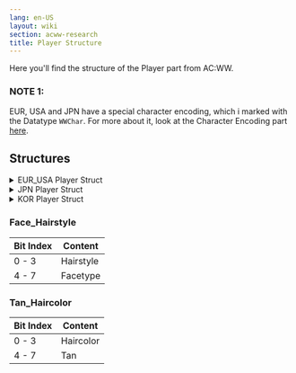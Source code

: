 ```yaml
---
lang: en-US
layout: wiki
section: acww-research
title: Player Structure
---
```


Here you'll find the structure of the Player part from AC:WW.

### NOTE 1:
EUR, USA and JPN have a special character encoding, which i marked with the Datatype `WWChar`. For more about it, look at the Character Encoding part [here](character-encoding).

## Structures
<details>
 <summary>EUR_USA Player Struct</summary>

{% capture eur_usa %}
| Offset          | Datatype       | Size     | Content                 |
| --------------- | -------------- | -------- | ----------------------- |
| 0x0 - 0x228B    |                | 0x228C   | Player size             |
|                 |                |          |                         |
| 0x0 - 0x227     | Pattern_Struct | 0x228    | Pattern 1               |
| 0x228 - 0x44F   | Pattern_Struct | 0x228    | Pattern 2               |
| 0x450 - 0x677   | Pattern_Struct | 0x228    | Pattern 3               |
| 0x678 - 0x89F   | Pattern_Struct | 0x228    | Pattern 4               |
| 0x8A0 - 0xAC7   | Pattern_Struct | 0x228    | Pattern 5               |
| 0xAC8 - 0xCEF   | Pattern_Struct | 0x228    | Pattern 6               |
| 0xCF0 - 0xF17   | Pattern_Struct | 0x228    | Pattern 7               |
| 0xF18 - 0x113F  | Pattern_Struct | 0x228    | Pattern 8               |
| 0x1140 - 0x1147 | uint8_t        | 0x8      | Unknown 1               |
| 0x1148 - 0x123B | Letter_Struct  | 0xF4     | Pocket Letter 1         |
| 0x123C - 0x132F | Letter_Struct  | 0xF4     | Pocket Letter 2         |
| 0x1330 - 0x1423 | Letter_Struct  | 0xF4     | Pocket Letter 3         |
| 0x1424 - 0x1517 | Letter_Struct  | 0xF4     | Pocket Letter 4         |
| 0x1518 - 0x160B | Letter_Struct  | 0xF4     | Pocket Letter 5         |
| 0x160C - 0x16FF | Letter_Struct  | 0xF4     | Pocket Letter 6         |
| 0x1700 - 0x17F3 | Letter_Struct  | 0xF4     | Pocket Letter 7         |
| 0x17F4 - 0x18E7 | Letter_Struct  | 0xF4     | Pocket Letter 8         |
| 0x18E8 - 0x19DB | Letter_Struct  | 0xF4     | Pocket Letter 9         |
| 0x19DC - 0x1ACF | Letter_Struct  | 0xF4     | Pocket Letter 10        |
| 0x1AD0 - 0x1AE7 | WWChar         | 0x18     | Default Letter Intro    |
| 0x1AE8 - 0x1AFF | uint8_t        | 0x18     | Unknown 2               |
| 0x1B00 - 0x1B1F | WWChar         | 0x20     | Default Letter End      |
| 0x1B20 - 0x1B20 | uint8_t        | 0x1      | Default Introname Index |
| 0x1B21 - 0x1B21 | uint8_t        | 0x1      | Unknown 3               |
| 0x1B22 - 0x1B23 | uint16_t       | 0x2      | Pocket Item 1           |
| 0x1B24 - 0x1B25 | uint16_t       | 0x2      | Pocket Item 2           |
| 0x1B26 - 0x1B27 | uint16_t       | 0x2      | Pocket Item 3           |
| 0x1B28 - 0x1B29 | uint16_t       | 0x2      | Pocket Item 4           |
| 0x1B2A - 0x1B2B | uint16_t       | 0x2      | Pocket Item 5           |
| 0x1B2C - 0x1B2D | uint16_t       | 0x2      | Pocket Item 6           |
| 0x1B2E - 0x1B2F | uint16_t       | 0x2      | Pocket Item 7           |
| 0x1B30 - 0x1B31 | uint16_t       | 0x2      | Pocket Item 8           |
| 0x1B32 - 0x1B33 | uint16_t       | 0x2      | Pocket Item 9           |
| 0x1B34 - 0x1B35 | uint16_t       | 0x2      | Pocket Item 10          |
| 0x1B36 - 0x1B37 | uint16_t       | 0x2      | Pocket Item 11          |
| 0x1B38 - 0x1B39 | uint16_t       | 0x2      | Pocket Item 12          |
| 0x1B3A - 0x1B3B | uint16_t       | 0x2      | Pocket Item 13          |
| 0x1B3C - 0x1B3D | uint16_t       | 0x2      | Pocket Item 14          |
| 0x1B3E - 0x1B3F | uint16_t       | 0x2      | Pocket Item 15          |
| 0x1B40 - 0x1B43 | uint32_t       | 0x4      | Wallet Amount           |
| 0x1B44 - 0x1C6B | uint8_t        | 0x128    | Unknown 4               |
| 0x1C6C - 0x1D5F | Letter_Struct  | 0xF4     | Future Letter           |
| 0x1D60 - 0x1D62 | uint8_t        | 0x3      | Future Letter D, M, Y   |
| 0x1D63 - 0x21E3 | uint8_t        | 0x481    | Unknown 5               |
| 0x21E4 - 0x21E7 | uint32_t       | 0x4      | Bank Amount             |
| 0x21E8 - 0x2224 | uint8_t        | 0x3D     | Unknown 6               |
| 0x2225 - 0x2225 | uint8_t        | 0x1      | Acorn Festival Acorns   |
| 0x2226 - 0x223B | uint8_t        | 0x16     | Unknown 7               |
| 0x223C - 0x223C | uint8_t        | 0x1      | See [Face_Hairstyle](#face_hairstyle) |
| 0x223D - 0x223D | uint8_t        | 0x1      | See [Tan_HairColor](#tan_haircolor) |
| 0x223E - 0x2275 | uint8_t        | 0x38     | Unknown 8               |
| 0x2276 - 0x2277 | uint16_t       | 0x2      | Town ID                 |
| 0x2278 - 0x227F | WWChar         | 0x8      | Town Name               |
| 0x2280 - 0x2281 | uint16_t       | 0x2      | Player ID               |
| 0x2282 - 0x2289 | WWChar         | 0x8      | Player Name             |
| 0x228A - 0x228A | uint8_t        | 0x1      | Gender                  |
| 0x228B - 0x228B | uint8_t        | 0x1      | Unknown 9               |
{% endcapture %}

{{ eur_usa | markdownify }}

</Details>

<details>
 <summary>JPN Player Struct</summary>

{% capture jpn %}
| Offset          | Datatype       | Size     | Content                 |
| --------------- | -------------- | -------- | ----------------------- |
| 0x0 - 0x1D0F    |                | 0x1D10   | Player size             |
|                 |                |          |                         |
| 0x0 - 0x21F     | Pattern_Struct | 0x220    | Pattern 1               |
| 0x220 - 0x43F   | Pattern_Struct | 0x220    | Pattern 2               |
| 0x440 - 0x65F   | Pattern_Struct | 0x220    | Pattern 3               |
| 0x660 - 0x87F   | Pattern_Struct | 0x220    | Pattern 4               |
| 0x880 - 0xA9F   | Pattern_Struct | 0x220    | Pattern 5               |
| 0xAA0 - 0xCBF   | Pattern_Struct | 0x220    | Pattern 6               |
| 0xCC0 - 0xEDF   | Pattern_Struct | 0x220    | Pattern 7               |
| 0xEE0 - 0x10FF  | Pattern_Struct | 0x220    | Pattern 8               |
| 0x1100 - 0x1107 | uint8_t        | 0x8      | Unknown 1               |
| 0x1108 - 0x1193 | Letter_Struct  | 0x8C     | Pocket Letter 1         |
| 0x1194 - 0x121F | Letter_Struct  | 0x8C     | Pocket Letter 2         |
| 0x1220 - 0x12AB | Letter_Struct  | 0x8C     | Pocket Letter 3         |
| 0x12AC - 0x1337 | Letter_Struct  | 0x8C     | Pocket Letter 4         |
| 0x1338 - 0x13C3 | Letter_Struct  | 0x8C     | Pocket Letter 5         |
| 0x13C4 - 0x144F | Letter_Struct  | 0x8C     | Pocket Letter 6         |
| 0x1450 - 0x14DB | Letter_Struct  | 0x8C     | Pocket Letter 7         |
| 0x14DC - 0x1567 | Letter_Struct  | 0x8C     | Pocket Letter 8         |
| 0x1568 - 0x15F3 | Letter_Struct  | 0x8C     | Pocket Letter 9         |
| 0x15F4 - 0x167F | Letter_Struct  | 0x8C     | Pocket Letter 10        |
| 0x1680 - 0x1689 | WWChar         | 0xA      | Default Letter Intro    |
| 0x168A - 0x1693 | uint8_t        | 0xA      | Unknown 2               |
| 0x1694 - 0x16A3 | WWChar         | 0x10     | Default Letter End      |
| 0x16A4 - 0x16A4 | uint8_t        | 0x1      | Default Introname Index |
| 0x16A5 - 0x16A5 | uint8_t        | 0x1      | Unknown 3               |
| 0x16A6 - 0x16A7 | uint16_t       | 0x2      | Pocket Item 1           |
| 0x16A8 - 0x16A9 | uint16_t       | 0x2      | Pocket Item 2           |
| 0x16AA - 0x16AB | uint16_t       | 0x2      | Pocket Item 3           |
| 0x16AC - 0x16AD | uint16_t       | 0x2      | Pocket Item 4           |
| 0x16AE - 0x16AF | uint16_t       | 0x2      | Pocket Item 5           |
| 0x16B0 - 0x16B1 | uint16_t       | 0x2      | Pocket Item 6           |
| 0x16B2 - 0x16B3 | uint16_t       | 0x2      | Pocket Item 7           |
| 0x16B4 - 0x16B5 | uint16_t       | 0x2      | Pocket Item 8           |
| 0x16B6 - 0x16B7 | uint16_t       | 0x2      | Pocket Item 9           |
| 0x16B8 - 0x16B9 | uint16_t       | 0x2      | Pocket Item 10          |
| 0x16BA - 0x16BB | uint16_t       | 0x2      | Pocket Item 11          |
| 0x16BC - 0x16BD | uint16_t       | 0x2      | Pocket Item 12          |
| 0x16BE - 0x16BF | uint16_t       | 0x2      | Pocket Item 13          |
| 0x16C0 - 0x16C1 | uint16_t       | 0x2      | Pocket Item 14          |
| 0x16C2 - 0x16C3 | uint16_t       | 0x2      | Pocket Item 15          |
| 0x16C4 - 0x16C7 | uint32_t       | 0x4      | Wallet Amount           |
| 0x16C8 - 0x1C6F | uint8_t        | 0x5A8    | Unknown 4               |
| 0x1C70 - 0x1C73 | uint32_t       | 0x4      | Bank Amount             |
| 0x1C74 - 0x1C9D | uint8_t        | 0x2A     | Unknown 5               |
| 0x1C9E - 0x1C9E | uint8_t        | 0x1      | Attic Bed               |
| 0x1C9F - 0x1CB0 | uint8_t        | 0x12     | Unknown 5               |
| 0x1CB1 - 0x1CB1 | uint8_t        | 0x1      | Acorn Festival Acorns   |
| 0x1CB2 - 0x1CC5 | uint8_t        | 0x14     | Unknown 6               |
| 0x1CC6 - 0x1CC6 | uint8_t        | 0x1      | See [Face_Hairstyle](#face_hairstyle) |
| 0x1CC7 - 0x1CC7 | uint8_t        | 0x1      | See [Tan_HairColor](#tan_haircolor) |
| 0x1CC8 - 0x1CFB | uint8_t        | 0x36     | Unknown 7               |
| 0x1CFC - 0x1CFD | uint16_t       | 0x2      | Town ID                 |
| 0x1CFE - 0x1D03 | WWChar         | 0x6      | Town Name               |
| 0x1D04 - 0x1D05 | uint16_t       | 0x2      | Player ID               |
| 0x1D06 - 0x1D0B | WWChar         | 0x6      | Player Name             |
| 0x1D0C - 0x1D0C | uint8_t        | 0x1      | Gender                  |
| 0x1D0D - 0x1D0F | uint8_t        | 0x3      | Unknown 8               |
{% endcapture %}

{{ jpn | markdownify }}
</Details>

<details>
 <summary>KOR Player Struct</summary>

{% capture kor %}
| Offset          | Datatype       | Size     | Content                 |
| --------------- | -------------- | -------- | ----------------------- |
| 0x0 - 0x249B    |                | 0x249C   | Player size             |
|                 |                |          |                         |
| 0x0 - 0x233     | Pattern_Struct | 0x234    | Pattern 1               |
| 0x234 - 0x467   | Pattern_Struct | 0x234    | Pattern 2               |
| 0x468 - 0x69B   | Pattern_Struct | 0x234    | Pattern 3               |
| 0x69C - 0x8CF   | Pattern_Struct | 0x234    | Pattern 4               |
| 0x8D0 - 0xB03   | Pattern_Struct | 0x234    | Pattern 5               |
| 0xB04 - 0xD37   | Pattern_Struct | 0x234    | Pattern 6               |
| 0xD38 - 0xF6B   | Pattern_Struct | 0x234    | Pattern 7               |
| 0xF6C - 0x119F  | Pattern_Struct | 0x234    | Pattern 8               |
| 0x11A0 - 0x11A7 | uint8_t        | 0x8      | Unknown 1               |
| 0x11A8 - 0x12A7 | Letter_Struct  | 0x100    | Pocket Letter 1         |
| 0x12A8 - 0x13A7 | Letter_Struct  | 0x100    | Pocket Letter 2         |
| 0x13A8 - 0x14A7 | Letter_Struct  | 0x100    | Pocket Letter 3         |
| 0x14A8 - 0x15A7 | Letter_Struct  | 0x100    | Pocket Letter 4         |
| 0x15A8 - 0x16A7 | Letter_Struct  | 0x100    | Pocket Letter 5         |
| 0x16A8 - 0x17A7 | Letter_Struct  | 0x100    | Pocket Letter 6         |
| 0x17A8 - 0x18A7 | Letter_Struct  | 0x100    | Pocket Letter 7         |
| 0x18A8 - 0x19A7 | Letter_Struct  | 0x100    | Pocket Letter 8         |
| 0x19A8 - 0x1AA7 | Letter_Struct  | 0x100    | Pocket Letter 9         |
| 0x1AA8 - 0x1BA7 | Letter_Struct  | 0x100    | Pocket Letter 10        |
| 0x1BA8 - 0x1BBB | char16_t       | 0x14     | Default Letter Intro    |
| 0x1BBC - 0x1BCF | uint8_t        | 0x14     | Unknown 2               |
| 0x1BD0 - 0x1BEF | char16_t       | 0x20     | Default Letter End      |
| 0x1BF0 - 0x1BF0 | uint8_t        | 0x1      | Default Introname Index |
| 0x1BF1 - 0x1BF1 | uint8_t        | 0x1      | Unknown 3               |
| 0x1BF2 - 0x1BF3 | uint16_t       | 0x2      | Pocket Item 1           |
| 0x1BF4 - 0x1BF5 | uint16_t       | 0x2      | Pocket Item 2           |
| 0x1BF6 - 0x1BF7 | uint16_t       | 0x2      | Pocket Item 3           |
| 0x1BF8 - 0x1BF9 | uint16_t       | 0x2      | Pocket Item 4           |
| 0x1BFA - 0x1BFB | uint16_t       | 0x2      | Pocket Item 5           |
| 0x1BFC - 0x1BFD | uint16_t       | 0x2      | Pocket Item 6           |
| 0x1BFE - 0x1BFF | uint16_t       | 0x2      | Pocket Item 7           |
| 0x1C00 - 0x1C01 | uint16_t       | 0x2      | Pocket Item 8           |
| 0x1C02 - 0x1C03 | uint16_t       | 0x2      | Pocket Item 9           |
| 0x1C04 - 0x1C05 | uint16_t       | 0x2      | Pocket Item 10          |
| 0x1C06 - 0x1C07 | uint16_t       | 0x2      | Pocket Item 11          |
| 0x1C08 - 0x1C09 | uint16_t       | 0x2      | Pocket Item 12          |
| 0x1C0A - 0x1C0B | uint16_t       | 0x2      | Pocket Item 13          |
| 0x1C0C - 0x1C0D | uint16_t       | 0x2      | Pocket Item 14          |
| 0x1C0E - 0x1C0F | uint16_t       | 0x2      | Pocket Item 15          |
| 0x1C10 - 0x1C13 | uint32_t       | 0x4      | Wallet Amount           |
| 0x1C14 - 0x24DF | uint8_t        | 0x7CC    | Unknown 4               |
| 0x23E0 - 0x23E3 | uint32_t       | 0x4      | Bank Amount             |
| 0x23E4 - 0x2420 | uint8_t        | 0x3D     | Unknown 5               |
| 0x2421 - 0x2421 | uint8_t        | 0x1      | Acorn Festival Acorns   |
| 0x2422 - 0x243B | uint8_t        | 0x1A     | Unknown 6               |
| 0x243C - 0x243C | uint8_t        | 0x1      | See [Face_Hairstyle](#face_hairstyle) |
| 0x243D - 0x243D | uint8_t        | 0x1      | See [Tan_HairColor](#tan_haircolor) |
| 0x243E - 0x247D | uint8_t        | 0x40     | Unknown 7               |
| 0x247E - 0x247F | uint16_t       | 0x2      | Town ID                 |
| 0x2480 - 0x248B | char16_t       | 0xC      | Town Name               |
| 0x248C - 0x248D | uint16_t       | 0x2      | Player ID               |
| 0x248E - 0x2499 | char16_t       | 0xC      | Player Name             |
| 0x249A - 0x249A | uint8_t        | 0x1      | Gender                  |
| 0x249B - 0x249B | uint8_t        | 0x1      | Unknown                 |
{% endcapture %}

{{ kor | markdownify }}

</Details>

### Face_Hairstyle

| Bit Index | Content   |
| --------- | --------- |
| 0 - 3     | Hairstyle |
| 4 - 7     | Facetype  |

### Tan_Haircolor

| Bit Index | Content   |
| --------- | --------- |
| 0 - 3     | Haircolor |
| 4 - 7     | Tan       |
